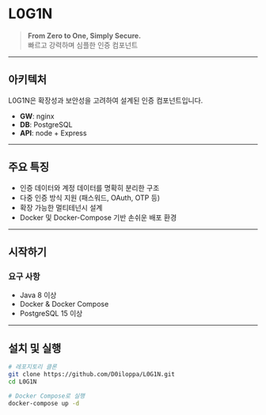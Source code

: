 # L0G1N

> **From Zero to One, Simply Secure.**  
> 빠르고 강력하며 심플한 인증 컴포넌트

---

## 아키텍처

L0G1N은 확장성과 보안성을 고려하여 설계된 인증 컴포넌트입니다.

- **GW**: nginx
- **DB**: PostgreSQL  
- **API**: node + Express

---

## 주요 특징

- 인증 데이터와 계정 데이터를 명확히 분리한 구조  
- 다중 인증 방식 지원 (패스워드, OAuth, OTP 등)  
- 확장 가능한 멀티테넌시 설계  
- Docker 및 Docker-Compose 기반 손쉬운 배포 환경  

---

## 시작하기

### 요구 사항

- Java 8 이상  
- Docker & Docker Compose  
- PostgreSQL 15 이상  

---

## 설치 및 실행

```bash
# 레포지토리 클론
git clone https://github.com/D0iloppa/L0G1N.git
cd L0G1N

# Docker Compose로 실행
docker-compose up -d
